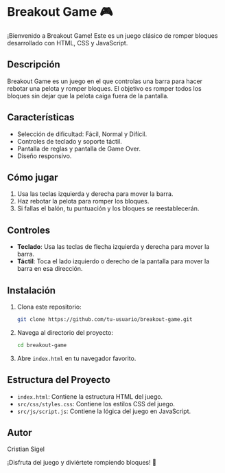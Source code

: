 # Breakout Game 🎮

¡Bienvenido a Breakout Game! Este es un juego clásico de romper bloques desarrollado con HTML, CSS y JavaScript.

## Descripción

Breakout Game es un juego en el que controlas una barra para hacer rebotar una pelota y romper bloques. El objetivo es romper todos los bloques sin dejar que la pelota caiga fuera de la pantalla.

## Características

- Selección de dificultad: Fácil, Normal y Difícil.
- Controles de teclado y soporte táctil.
- Pantalla de reglas y pantalla de Game Over.
- Diseño responsivo.

## Cómo jugar

1. Usa las teclas izquierda y derecha para mover la barra.
2. Haz rebotar la pelota para romper los bloques.
3. Si fallas el balón, tu puntuación y los bloques se reestablecerán.

## Controles

- **Teclado**: Usa las teclas de flecha izquierda y derecha para mover la barra.
- **Táctil**: Toca el lado izquierdo o derecho de la pantalla para mover la barra en esa dirección.

## Instalación

1. Clona este repositorio:
    ```bash
    git clone https://github.com/tu-usuario/breakout-game.git
    ```
2. Navega al directorio del proyecto:
    ```bash
    cd breakout-game
    ```
3. Abre `index.html` en tu navegador favorito.

## Estructura del Proyecto

- `index.html`: Contiene la estructura HTML del juego.
- `src/css/styles.css`: Contiene los estilos CSS del juego.
- `src/js/script.js`: Contiene la lógica del juego en JavaScript.

## Autor

Cristian Sigel

¡Disfruta del juego y diviértete rompiendo bloques! 🎉
